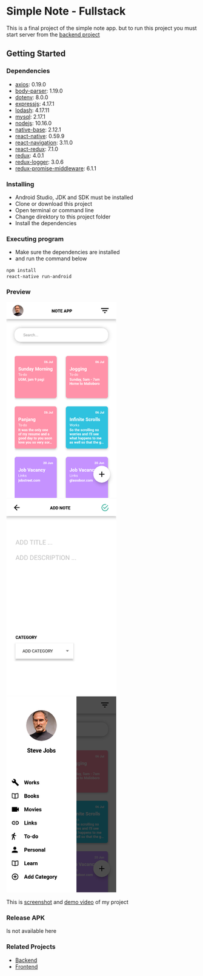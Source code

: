 # Simple Note - Fullstack

This is a final project of the simple note app. but to run this project you must start server from the [backend project](https://github.com/fdlnfjrrmdni/simple-note-backend)

## Getting Started

### Dependencies

* [axios](https://github.com/axios/axios): 0.19.0
* [body-parser](https://www.npmjs.com/package/body-parser): 1.19.0
* [dotenv](https://www.npmjs.com/package/dotenv): 8.0.0
* [expressjs](https://expressjs.com/): 4.17.1
* [lodash](https://lodash.com/): 4.17.11
* [mysql](https://www.mysql.com/): 2.17.1
* [nodejs](https://nodejs.org/): 10.16.0 
* [native-base](https://nativebase.io/): 2.12.1
* [react-native](https://facebook.github.io/react-native/): 0.59.9
* [react-navigation](https://reactnavigation.org/): 3.11.0
* [react-redux](https://react-redux.js.org/): 7.1.0
* [redux](https://redux.js.org/): 4.0.1
* [redux-logger](https://www.npmjs.com/package/redux-logger/): 3.0.6
* [redux-promise-middleware](https://www.npmjs.com/package/redux-promise-middleware/): 6.1.1

### Installing

* Android Studio, JDK and SDK must be installed
* Clone or download this project 
* Open terminal or command line
* Change direktory to this project folder
* Install the dependencies

### Executing program

* Make sure the dependencies are installed
* and run the command below
```
npm install
react-native run-android
```
### Preview
<div>
  <img src="https://raw.githubusercontent.com/fdlnfjrrmdni/simple-note-fullstack/master/src/Assets/Screenshots/Screenshot_2019-07-07-22-20-03-383_com.noteapp.png" width="290">
  <img src="https://raw.githubusercontent.com/fdlnfjrrmdni/simple-note-fullstack/master/src/Assets/Screenshots/Screenshot_2019-07-07-22-20-39-195_com.noteapp.png" width="290">
  <img src="https://raw.githubusercontent.com/fdlnfjrrmdni/simple-note-fullstack/master/src/Assets/Screenshots/Screenshot_2019-07-07-22-20-21-833_com.noteapp.png" width="290">
</div>

This is [screenshot](https://github.com/fdlnfjrrmdni/simple-note-fullstack/tree/master/src/Assets/Screenshots) and [demo video](https://www.instagram.com/tv/BzoqXOflk6m/?utm_source=ig_web_options_share_sheet) of my project

### Release APK

Is not available here

### Related Projects

* [Backend](https://github.com/fdlnfjrrmdni/simple-note-frontend)
* [Frontend](https://github.com/fdlnfjrrmdni/simple-note-backend)


